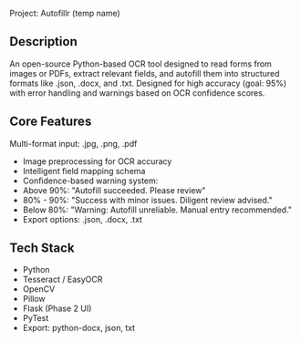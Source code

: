 Project: Autofillr (temp name)

## Description

An open-source Python-based OCR tool designed to read forms from images or PDFs, extract relevant fields, and autofill them into structured formats like .json, .docx, and .txt. Designed for high accuracy (goal: 95%) with error handling and warnings based on OCR confidence scores.

## Core Features

Multi-format input: .jpg, .png, .pdf
* Image preprocessing for OCR accuracy
* Intelligent field mapping schema
* Confidence-based warning system:
* Above 90%: "Autofill succeeded. Please review"
* 80% - 90%: "Success with minor issues. Diligent review advised."
* Below 80%: "Warning: Autofill unreliable. Manual entry recommended."
* Export options: .json, .docx, .txt

## Tech Stack

* Python
* Tesseract / EasyOCR
* OpenCV
* Pillow
* Flask (Phase 2 UI)
* PyTest
* Export: python-docx, json, txt
